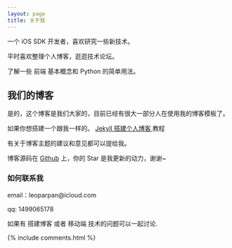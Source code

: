 ```yaml
---
layout: page
title: 关于我
---
```


一个 iOS SDK 开发者，喜欢研究一些新技术。
<p>
平时喜欢整理个人博客，逛逛技术论坛。
<p>
了解一些 前端 基本概念和 Python 的简单用法。

<p>

<h2> 我们的博客 </h2>  

<p>

是的，这个博客是我们大家的，目前已经有很大一部分人在使用我的博客模板了。

<p>

如果你想搭建一个跟我一样的。
<a href="/2016/10/jekyll_tutorials1/"> Jekyll 搭建个人博客 </a>
教程

<p>

有关于博客主题的建议和意见都可以提给我。

<p>

博客源码在 <a target="_blank" href='https://github.com/leopardpan/leopardpan.github.io/'>Github</a> 上，你的 Star 是我更新的动力，谢谢~

<p>

<p>

<p>


<h3> 如何联系我 </h3>  

<p>
email：leoparpan@icloud.com       
<p>
qq: 1499065178     
<p>
如果有 搭建博客 或者 移动端 技术的问题可以一起讨论.
<p>


{% include comments.html %}
